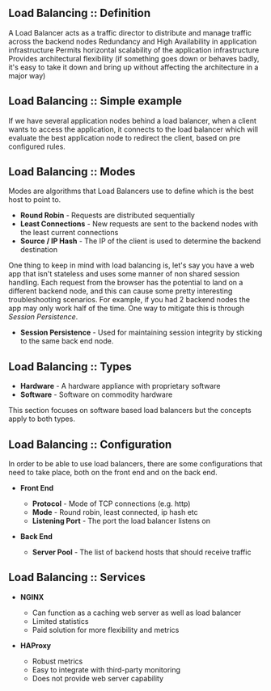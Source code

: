 ## Load Balancing :: Definition
A Load Balancer acts as a traffic director to distribute and manage traffic across the backend nodes
Redundancy and High Availability in application infrastructure
Permits horizontal scalability of the application infrastructure
Provides architectural flexibility (if something goes down or behaves badly, it's easy to take it down and bring up without affecting the architecture in a major way)

## Load Balancing :: Simple example
If we have several application nodes behind a load balancer, when a client wants to access the application, it connects to the load balancer which will evaluate the best application node to redirect the client, based on pre configured rules.

## Load Balancing :: Modes
Modes are algorithms that Load Balancers use to define which is the best host to point to.
- **Round Robin** - Requests are distributed sequentially
- **Least Connections** - New requests are sent to the backend nodes with the least current connections
- **Source / IP Hash** - The IP of the client is used to determine the backend destination

One thing to keep in mind with load balancing is, let's say you have a web app that isn't stateless and uses some manner of non shared session handling. Each request from the browser has the potential to land on a different backend node, and this can cause some pretty interesting troubleshooting scenarios. For example, if you had 2 backend nodes the app may only work half of the time.
One way to mitigate this is through *Session Persistence*.

- **Session Persistence** - Used for maintaining session integrity by sticking to the same back end node.

## Load Balancing :: Types
- **Hardware** - A hardware appliance with proprietary software
- **Software** - Software on commodity hardware

This section focuses on software based load balancers but the concepts apply to both types.

## Load Balancing :: Configuration
In order to be able to use load balancers, there are some configurations that need to take place, both on the front end and on the back end.

- **Front End**
	- **Protocol** - Mode of TCP connections (e.g. http)
	- **Mode** - Round robin, least connected, ip hash etc
	- **Listening Port** - The port the load balancer listens on

- **Back End**
	- **Server Pool** - The list of backend hosts that should receive traffic

## Load Balancing :: Services
- **NGINX**
	- Can function as a caching web server as well as load balancer
	- Limited statistics
	- Paid solution for more flexibility and metrics

- **HAProxy**
	- Robust metrics
	- Easy to integrate with third-party monitoring
	- Does not provide web server capability
